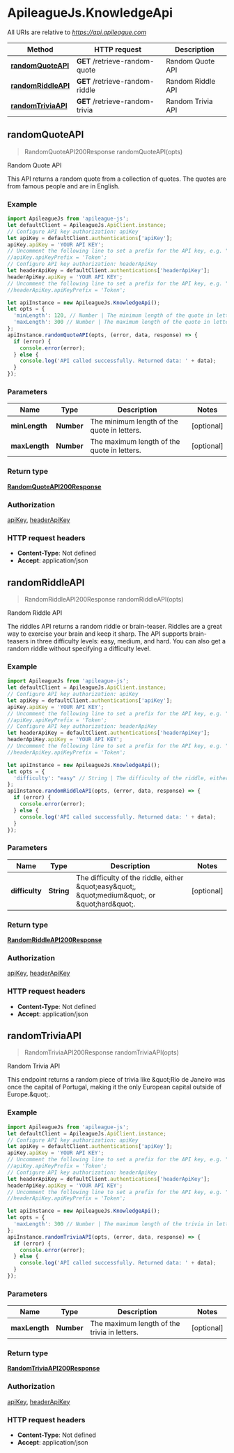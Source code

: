 # ApileagueJs.KnowledgeApi

All URIs are relative to *https://api.apileague.com*

Method | HTTP request | Description
------------- | ------------- | -------------
[**randomQuoteAPI**](KnowledgeApi.md#randomQuoteAPI) | **GET** /retrieve-random-quote | Random Quote API
[**randomRiddleAPI**](KnowledgeApi.md#randomRiddleAPI) | **GET** /retrieve-random-riddle | Random Riddle API
[**randomTriviaAPI**](KnowledgeApi.md#randomTriviaAPI) | **GET** /retrieve-random-trivia | Random Trivia API



## randomQuoteAPI

> RandomQuoteAPI200Response randomQuoteAPI(opts)

Random Quote API

This API returns a random quote from a collection of quotes. The quotes are from famous people and are in English.

### Example

```javascript
import ApileagueJs from 'apileague-js';
let defaultClient = ApileagueJs.ApiClient.instance;
// Configure API key authorization: apiKey
let apiKey = defaultClient.authentications['apiKey'];
apiKey.apiKey = 'YOUR API KEY';
// Uncomment the following line to set a prefix for the API key, e.g. "Token" (defaults to null)
//apiKey.apiKeyPrefix = 'Token';
// Configure API key authorization: headerApiKey
let headerApiKey = defaultClient.authentications['headerApiKey'];
headerApiKey.apiKey = 'YOUR API KEY';
// Uncomment the following line to set a prefix for the API key, e.g. "Token" (defaults to null)
//headerApiKey.apiKeyPrefix = 'Token';

let apiInstance = new ApileagueJs.KnowledgeApi();
let opts = {
  'minLength': 120, // Number | The minimum length of the quote in letters.
  'maxLength': 300 // Number | The maximum length of the quote in letters.
};
apiInstance.randomQuoteAPI(opts, (error, data, response) => {
  if (error) {
    console.error(error);
  } else {
    console.log('API called successfully. Returned data: ' + data);
  }
});
```

### Parameters


Name | Type | Description  | Notes
------------- | ------------- | ------------- | -------------
 **minLength** | **Number**| The minimum length of the quote in letters. | [optional] 
 **maxLength** | **Number**| The maximum length of the quote in letters. | [optional] 

### Return type

[**RandomQuoteAPI200Response**](RandomQuoteAPI200Response.md)

### Authorization

[apiKey](../README.md#apiKey), [headerApiKey](../README.md#headerApiKey)

### HTTP request headers

- **Content-Type**: Not defined
- **Accept**: application/json


## randomRiddleAPI

> RandomRiddleAPI200Response randomRiddleAPI(opts)

Random Riddle API

The riddles API returns a random riddle or brain-teaser. Riddles are a great way to exercise your brain and keep it sharp. The API supports brain-teasers in three difficulty levels: easy, medium, and hard. You can also get a random riddle without specifying a difficulty level.

### Example

```javascript
import ApileagueJs from 'apileague-js';
let defaultClient = ApileagueJs.ApiClient.instance;
// Configure API key authorization: apiKey
let apiKey = defaultClient.authentications['apiKey'];
apiKey.apiKey = 'YOUR API KEY';
// Uncomment the following line to set a prefix for the API key, e.g. "Token" (defaults to null)
//apiKey.apiKeyPrefix = 'Token';
// Configure API key authorization: headerApiKey
let headerApiKey = defaultClient.authentications['headerApiKey'];
headerApiKey.apiKey = 'YOUR API KEY';
// Uncomment the following line to set a prefix for the API key, e.g. "Token" (defaults to null)
//headerApiKey.apiKeyPrefix = 'Token';

let apiInstance = new ApileagueJs.KnowledgeApi();
let opts = {
  'difficulty': "easy" // String | The difficulty of the riddle, either \"easy\", \"medium\", or \"hard\".
};
apiInstance.randomRiddleAPI(opts, (error, data, response) => {
  if (error) {
    console.error(error);
  } else {
    console.log('API called successfully. Returned data: ' + data);
  }
});
```

### Parameters


Name | Type | Description  | Notes
------------- | ------------- | ------------- | -------------
 **difficulty** | **String**| The difficulty of the riddle, either \&quot;easy\&quot;, \&quot;medium\&quot;, or \&quot;hard\&quot;. | [optional] 

### Return type

[**RandomRiddleAPI200Response**](RandomRiddleAPI200Response.md)

### Authorization

[apiKey](../README.md#apiKey), [headerApiKey](../README.md#headerApiKey)

### HTTP request headers

- **Content-Type**: Not defined
- **Accept**: application/json


## randomTriviaAPI

> RandomTriviaAPI200Response randomTriviaAPI(opts)

Random Trivia API

This endpoint returns a random piece of trivia like \&quot;Rio de Janeiro was once the capital of Portugal, making it the only European capital outside of Europe.\&quot;.

### Example

```javascript
import ApileagueJs from 'apileague-js';
let defaultClient = ApileagueJs.ApiClient.instance;
// Configure API key authorization: apiKey
let apiKey = defaultClient.authentications['apiKey'];
apiKey.apiKey = 'YOUR API KEY';
// Uncomment the following line to set a prefix for the API key, e.g. "Token" (defaults to null)
//apiKey.apiKeyPrefix = 'Token';
// Configure API key authorization: headerApiKey
let headerApiKey = defaultClient.authentications['headerApiKey'];
headerApiKey.apiKey = 'YOUR API KEY';
// Uncomment the following line to set a prefix for the API key, e.g. "Token" (defaults to null)
//headerApiKey.apiKeyPrefix = 'Token';

let apiInstance = new ApileagueJs.KnowledgeApi();
let opts = {
  'maxLength': 300 // Number | The maximum length of the trivia in letters.
};
apiInstance.randomTriviaAPI(opts, (error, data, response) => {
  if (error) {
    console.error(error);
  } else {
    console.log('API called successfully. Returned data: ' + data);
  }
});
```

### Parameters


Name | Type | Description  | Notes
------------- | ------------- | ------------- | -------------
 **maxLength** | **Number**| The maximum length of the trivia in letters. | [optional] 

### Return type

[**RandomTriviaAPI200Response**](RandomTriviaAPI200Response.md)

### Authorization

[apiKey](../README.md#apiKey), [headerApiKey](../README.md#headerApiKey)

### HTTP request headers

- **Content-Type**: Not defined
- **Accept**: application/json

